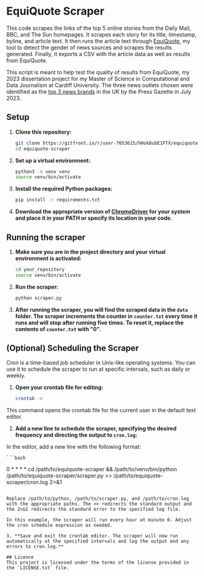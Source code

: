 # EquiQuote Scraper

This code scrapes the links of the top 5 online stories from the Daily Mail, BBC, and The Sun homepages. It scrapes each story for its title, timestamp, byline, and article text. It then runs the article text through [EquiQuote](https://github.com/mawrxyz/source-gender-tool/), my tool to detect the gender of news sources and scrapes the results generated. Finally, it exports a CSV with the article data as well as results from EquiQuote.

This script is meant to help test the quality of results from EquiQuote, my 2023 dissertation project for my Master of Science in Computational and Data Journalism at Cardiff University. The three news outlets chosen were identified as the [top 3 news brands](https://pressgazette.co.uk/media-audience-and-business-data/media_metrics/most-popular-websites-news-uk-monthly-2/) in the UK by the Press Gazette in July 2023.

## Setup

1. **Clone this repository:**
   ```bash
   git clone https://gitfront.io/r/user-7653615/hHok8ubE1FTX/equiquote-scraper.git
   cd equiquote-scraper
   ```
2. **Set up a virtual environment:**
   ```bash
   python3 -m venv venv
   source venv/bin/activate
   ```
3. **Install the required Python packages:**
   ```bash
   pip install -r requirements.txt
   ```
4. **Download the appropriate version of [ChromeDriver](https://chromedriver.chromium.org/home) for your system and place it in your PATH or specify its location in your code.**

## Running the scraper

1. **Make sure you are in the project directory and your virtual environment is activated:**

    ```bash
    cd your_repository
    source venv/bin/activate
    ```
2. **Run the scraper:**

    ```bash
    python scraper.py
    ```
3. **After running the scraper, you will find the scraped data in the `data` folder. The scraper increments the counter in `counter.txt` every time it runs and will stop after running five times. To reset it, replace the contents of `counter.txt` with "0".**

## (Optional) Scheduling the Scraper

Cron is a time-based job scheduler in Unix-like operating systems. You can use it to schedule the scraper to run at specific intervals, such as daily or weekly.

1. **Open your crontab file for editing:**

   ```bash
   crontab -e
   ```
This command opens the crontab file for the current user in the default text editor.

2. **Add a new line to schedule the scraper, specifying the desired frequency and directing the output to `cron.log`:**

In the editor, add a new line with the following format:

    ```bash
   0 * * * * cd /path/to/equiquote-scraper && /path/to/venv/bin/python /path/to/equiquote-scraper/scraper.py >> /path/to/equiquote-scraper/cron.log 2>&1
   ```

Replace /path/to/python, /path/to/scraper.py, and /path/to/cron.log with the appropriate paths. The >> redirects the standard output and the 2>&1 redirects the standard error to the specified log file.

In this example, the scraper will run every hour at minute 0. Adjust the cron schedule expression as needed.

3. **Save and exit the crontab editor. The scraper will now run automatically at the specified intervals and log the output and any errors to cron.log.**

## Licence
This project is licensed under the terms of the license provided in the `LICENSE.txt` file.